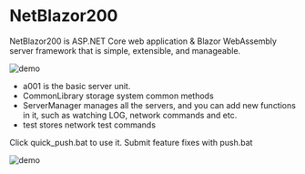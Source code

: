 # NetBlazor200

NetBlazor200 is ASP.NET Core web application & Blazor WebAssembly server framework that is simple, extensible, and manageable.

![demo](https://github.com/taiwan-little-seal/NetBlazor200/blob/main/framework.png)

- a001 is the basic server unit.
- CommonLibrary storage system common methods 
- ServerManager manages all the servers, and you can add new functions in it, such as watching LOG, network commands and etc. 
- test stores network test commands 

Click quick_push.bat to use it.
Submit feature fixes with push.bat

![demo](https://github.com/taiwan-little-seal/NetBlazor200/blob/main/demo.jpg)
